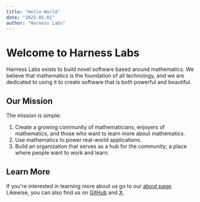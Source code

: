 ```yaml
---
title: "Hello World"
date: "2025-05-01"
author: "Harness Labs"
---
```


# Welcome to Harness Labs

Harness Labs exists to build novel software based around mathematics. 
We believe that mathematics is the foundation of all technology, and we are dedicated to using it to create software that is both powerful and beautiful.

## Our Mission

The mission is simple: 
1. Create a growing community of mathematicians, enjoyers of mathematics, and those who want to learn more about mathematics.
2. Use mathematics to power real-world applications.
3. Build an organization that serves as a hub for the community; a place where people want to work and learn.

## Learn More

If you're interested in learning more about us go to our [about page](/about).
Likewise, you can also find us on [GitHub](https://github.com/harnesslabs) and [X](https://x.com/harnesslabs).